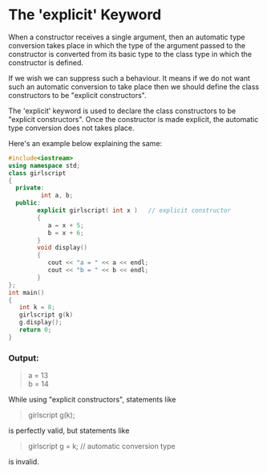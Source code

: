 # The 'explicit' Keyword

When a constructor receives a single argument, then an automatic type conversion takes place in which the type of the argument passed to the constructor is converted from its basic type to the class type in which the constructor is defined.


If we wish we can suppress such a behaviour. It means if we do not want such an automatic conversion to take place then we should define the class constructors to be "explicit constructors".


The 'explicit' keyword is used to declare the class constructors to be "explicit constructors". Once the constructor is made explicit, the automatic type conversion does not takes place. 


Here's an example below explaining the same:

```C++
#include<iostream>
using namespace std;
class girlscript
{
  private:
         int a, b;
  public:
        explicit girlscript( int x )   // explicit constructor
        {
           a = x + 5;
           b = x + 6;
        }
        void display()
        {
           cout << "a = " << a << endl;
           cout << "b = " << b << endl;
        }
};
int main()
{
   int k = 8;
   girlscript g(k)
   g.display();
   return 0;
}

```

### Output:

> a = 13  
> b = 14  

While using "explicit constructors", statements like

> girlscript g(k);  

is perfectly valid, but statements like

> girlscript g = k;    // automatic conversion type  

is invalid. 
         
